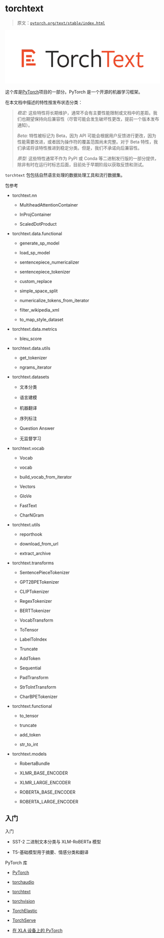 # torchtext

> 原文：[`pytorch.org/text/stable/index.html`](https://pytorch.org/text/stable/index.html)

![_images/torchtext_logo.png](img/113ea1c7782e25cabab1e1b7a4e14a49.png)

这个库是[PyTorch](http://pytorch.org/)项目的一部分。PyTorch 是一个开源的机器学习框架。

在本文档中描述的特性按发布状态分类：

> *稳定:* 这些特性将长期维护，通常不会有主要性能限制或文档中的差距。我们也期望保持向后兼容性（尽管可能会发生破坏性更改，提前一个版本发布通知）。
> 
> *Beta:* 特性被标记为 Beta，因为 API 可能会根据用户反馈进行更改，因为性能需要改进，或者因为操作符的覆盖范围尚未完整。对于 Beta 特性，我们承诺将该特性推进到稳定分类。但是，我们不承诺向后兼容性。
> 
> *原型:* 这些特性通常不作为 PyPI 或 Conda 等二进制发行版的一部分提供，除非有时在运行时标志后面，目前处于早期阶段以获取反馈和测试。

`torchtext` 包包括自然语言处理的数据处理工具和流行数据集。

包参考

+   torchtext.nn

    +   MultiheadAttentionContainer

    +   InProjContainer

    +   ScaledDotProduct

+   torchtext.data.functional

    +   generate_sp_model

    +   load_sp_model

    +   sentencepiece_numericalizer

    +   sentencepiece_tokenizer

    +   custom_replace

    +   simple_space_split

    +   numericalize_tokens_from_iterator

    +   filter_wikipedia_xml

    +   to_map_style_dataset

+   torchtext.data.metrics

    +   bleu_score

+   torchtext.data.utils

    +   get_tokenizer

    +   ngrams_iterator

+   torchtext.datasets

    +   文本分类

    +   语言建模

    +   机器翻译

    +   序列标注

    +   Question Answer

    +   无监督学习

+   torchtext.vocab

    +   Vocab

    +   vocab

    +   build_vocab_from_iterator

    +   Vectors

    +   GloVe

    +   FastText

    +   CharNGram

+   torchtext.utils

    +   reporthook

    +   download_from_url

    +   extract_archive

+   torchtext.transforms

    +   SentencePieceTokenizer

    +   GPT2BPETokenizer

    +   CLIPTokenizer

    +   RegexTokenizer

    +   BERTTokenizer

    +   VocabTransform

    +   ToTensor

    +   LabelToIndex

    +   Truncate

    +   AddToken

    +   Sequential

    +   PadTransform

    +   StrToIntTransform

    +   CharBPETokenizer

+   torchtext.functional

    +   to_tensor

    +   truncate

    +   add_token

    +   str_to_int

+   torchtext.models

    +   RobertaBundle

    +   XLMR_BASE_ENCODER

    +   XLMR_LARGE_ENCODER

    +   ROBERTA_BASE_ENCODER

    +   ROBERTA_LARGE_ENCODER

## 入门

入门

+   SST-2 二进制文本分类与 XLM-RoBERTa 模型

+   T5-基础模型用于摘要、情感分类和翻译

PyTorch 库

+   [PyTorch](https://pytorch.org/docs)

+   [torchaudio](https://pytorch.org/audio)

+   [torchtext](https://pytorch.org/text)

+   [torchvision](https://pytorch.org/vision)

+   [TorchElastic](https://pytorch.org/elastic/)

+   [TorchServe](https://pytorch.org/serve)

+   [在 XLA 设备上的 PyTorch](http://pytorch.org/xla/)
